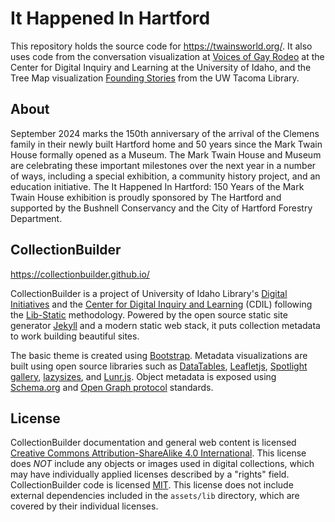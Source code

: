 # It Happened In Hartford

This repository holds the source code for https://twainsworld.org/.
It also uses code from the conversation visualization at [Voices of Gay Rodeo](https://github.com/thecdil/gayrodeo_dev) at the Center for Digital Inquiry and Learning at the University of Idaho, and the Tree Map visualization [Founding Stories](https://github.com/UWTacomaLibrary/foundingstories) from the UW Tacoma Library.

## About
September 2024 marks the 150th anniversary of the arrival of the Clemens family in their newly built Hartford home and 50 years since the Mark Twain House formally opened as a Museum. The Mark Twain House and Museum are celebrating these important milestones over the next year in a number of ways, including a special exhibition, a community history project, and an education initiative. 
The It Happened In Hartford: 150 Years of the Mark Twain House exhibition is proudly sponsored by The Hartford and supported by the Bushnell Conservancy and the City of Hartford Forestry Department.

## CollectionBuilder 

<https://collectionbuilder.github.io/>

CollectionBuilder is a project of University of Idaho Library's [Digital Initiatives](https://www.lib.uidaho.edu/digital/) and the [Center for Digital Inquiry and Learning](https://cdil.lib.uidaho.edu) (CDIL) following the [Lib-Static](https://lib-static.github.io/) methodology. 
Powered by the open source static site generator [Jekyll](https://jekyllrb.com/) and a modern static web stack, it puts collection metadata to work building beautiful sites.

The basic theme is created using [Bootstrap](https://getbootstrap.com/).
Metadata visualizations are built using open source libraries such as [DataTables](https://datatables.net/), [Leafletjs](http://leafletjs.com/), [Spotlight gallery](https://github.com/nextapps-de/spotlight), [lazysizes](https://github.com/aFarkas/lazysizes), and [Lunr.js](https://lunrjs.com/).
Object metadata is exposed using [Schema.org](http://schema.org) and [Open Graph protocol](http://ogp.me/) standards.

## License

CollectionBuilder documentation and general web content is licensed [Creative Commons Attribution-ShareAlike 4.0 International](http://creativecommons.org/licenses/by-sa/4.0/). 
This license does *NOT* include any objects or images used in digital collections, which may have individually applied licenses described by a "rights" field.
CollectionBuilder code is licensed [MIT](https://github.com/CollectionBuilder/collectionbuilder-csv/blob/master/LICENSE). 
This license does not include external dependencies included in the `assets/lib` directory, which are covered by their individual licenses.
